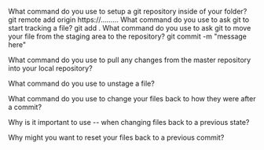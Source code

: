 What command do you use to setup a git repository inside of your folder?
	git remote add origin https://.........
What command do you use to ask git to start tracking a file?
	git add .
What command do you use to ask git to move your file from the staging area to the repository? 
	git commit -m "message here"

What command do you use to pull any changes from the master repository into your local repository?

What command do you use to unstage a file?

What command do you use to change your files back to how they were after a commit?

Why is it important to use -- when changing files back to a previous state?

Why might you want to reset your files back to a previous commit?